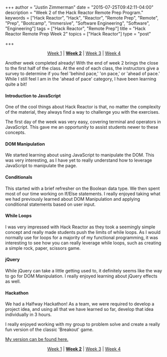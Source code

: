 +++
author = "Justin Zimmerman"
date = "2015-07-25T09:42:11-04:00"
description = "Week 2 of the Hack Reactor Remote Prep Program."
keywords = ["Hack Reactor", "Hack", "Reactor", "Remote Prep", "Remote", "Prep", "Bootcamp", "Immersive", "Software Engineering", "Software", "Engineering"]
tags = ["Hack Reactor", "Remote Prep"]
title = "Hack Reactor Remote Prep Week 2"
topics = ["Hack Reactor"]
type = "post"

+++

<p style="text-align: center"><a href = "http://justinzimmerman.net/post/hack-reactor-remote-prep-week-1/">Week 1</a> | <a href = "http://justinzimmerman.net/post/hack-reactor-remote-prep-week-2/"><b>Week 2</b></a> | <a href = "http://justinzimmerman.net/post/hack-reactor-remote-prep-week-3/">Week 3</a> | <a href = "http://justinzimmerman.net/post/hack-reactor-remote-prep-week-4/">Week 4</a></p>

Another week completed already! With the end of week 2 brings the close to the first half of the class. At the end of each class, the instructors give a survey to determine if you feel 'behind pace,' 'on pace,' or 'ahead of pace.' While I still feel I am in the 'ahead of pace' category, I have been learning quite a bit!

#### Introduction to JavaScript

One of the cool things about Hack Reactor is that, no matter the complexity of the material, they always find a way to challenge you with the exercises.

The first day of the week was very easy, covering terminal and operators in JavaScript. This gave me an opportunity to assist students newer to these concepts.

#### DOM Manipulation

We started learning about using JavaScript to manipulate the DOM. This was very interesting, as I have yet to really understand how to leverage JavaScript to manipulate the page.

#### Conditionals

This started with a brief refresher on the Boolean data type. We then spent most of our time working on If/Else statements. I really enjoyed taking what we had previously learned about DOM Manipulation and applying conditional statements based on user input.

#### While Loops

I was very impressed with Hack Reactor as they took a seemingly simple concept and really made students push the limits of while loops. As I would normally use for loops for a majority of my functional programming, it was interesting to see how you can really leverage while loops, such as creating a simple rock, paper, scissors game.

#### jQuery

While jQuery can take a little getting used to, it definitely seems like the way to go for DOM Manipulation. I really enjoyed learning about jQuery effects as well.

#### Hackathon

We had a Halfway Hackathon! As a team, we were required to develop a project idea, and using all that we have learned so far, develop that idea individually in 3 hours.

I really enjoyed working with my group to problem solve and create a really fun version of the classic 'Breakout' game.

[My version can be found here.](http://jz-breakout.divshot.io)

<p style="text-align: center"><a href = "http://justinzimmerman.net/post/hack-reactor-remote-prep-week-1/">Week 1</a> | <a href = "http://justinzimmerman.net/post/hack-reactor-remote-prep-week-2/"><b>Week 2</b></a> | <a href = "http://justinzimmerman.net/post/hack-reactor-remote-prep-week-3/">Week 3</a> | <a href = "http://justinzimmerman.net/post/hack-reactor-remote-prep-week-4/">Week 4</a></p>
